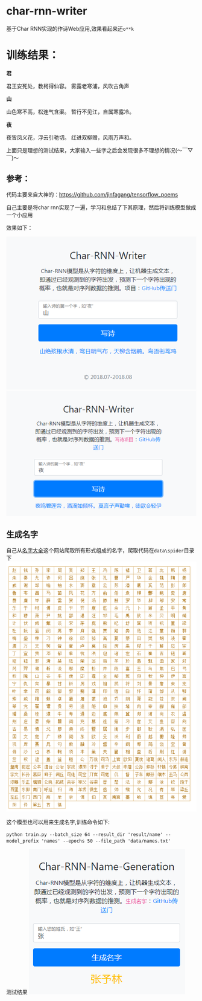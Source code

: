 # char-rnn-writer
基于Char RNN实现的作诗Web应用,效果看起来还`o**k`

# 训练结果：

**君**

君王安死处，教柯得仙容。
雾露老寒浦，风吹古角声

**山**

山色寒不高，松连气含渠。
暂行不见江，自属寒露冷。

**夜**

夜皆凤义花，浮云引艳切。
红进双柳赠，风雨万声和。


上面只是理想的测试结果，大家输入一些字之后会发现很多不理想的情况(～￣▽￣)～

## 参考：
代码主要来自大神的：https://github.com/jinfagang/tensorflow_poems

自己主要是将char rnn实现了一遍，学习和总结了下其原理，然后将训练模型做成一个小应用

效果如下：

![](https://github.com/yanqiangmiffy/char-rnn-writer/blob/master/assets/result1.png)
![](https://github.com/yanqiangmiffy/char-rnn-writer/blob/master/assets/result2.png)

## 生成名字

自己从[名字大全](http://xm.99166.com/mzdq/)这个网站爬取所有形式组成的名字，爬取代码在`data\spider`目录下
![](https://github.com/yanqiangmiffy/char-rnn-writer/blob/master/assets/name.png)

这个模型也可以用来生成名字,训练命令如下:

`python train.py --batch_size 64 --result_dir 'result/name' --model_prefix 'names' --epochs 50 --file_path 'data/names.txt'`

测试结果
![](https://github.com/yanqiangmiffy/char-rnn-writer/blob/master/assets/result3.png)